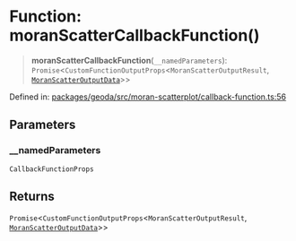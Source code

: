 # Function: moranScatterCallbackFunction()

> **moranScatterCallbackFunction**(`__namedParameters`): `Promise`\<`CustomFunctionOutputProps`\<`MoranScatterOutputResult`, [`MoranScatterOutputData`](../type-aliases/MoranScatterOutputData.md)\>\>

Defined in: [packages/geoda/src/moran-scatterplot/callback-function.ts:56](https://github.com/GeoDaCenter/openassistant/blob/a1f850931f3d8289e0a4c297ef4b317a2f84235b/packages/geoda/src/moran-scatterplot/callback-function.ts#L56)

## Parameters

### \_\_namedParameters

`CallbackFunctionProps`

## Returns

`Promise`\<`CustomFunctionOutputProps`\<`MoranScatterOutputResult`, [`MoranScatterOutputData`](../type-aliases/MoranScatterOutputData.md)\>\>
